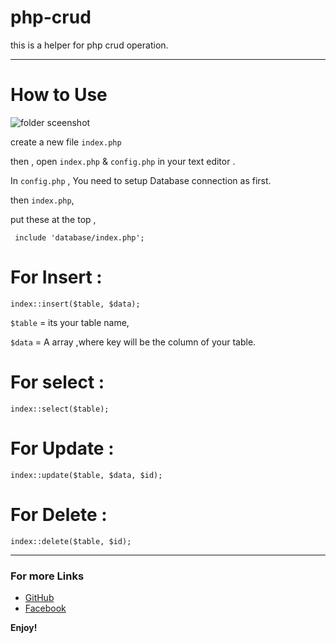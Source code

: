 # php-crud
this is a helper for php crud operation.

<hr>

# How to Use

<img src="https://imgbbb.com/images/2019/04/14/Screenshot-56.png" alt="folder sceenshot" />

create a new file `index.php` 

then , open `index.php` & `config.php` in your text editor .

In `config.php` , You need to setup Database connection as first.

then `index.php`,

put these at the top ,

``` include 'database/index.php';```

# For Insert :

`index::insert($table, $data);`

`$table` = its your table name,

`$data` = A array ,where key will be the column of your table.

# For select :

`index::select($table);`

# For Update : 

`index::update($table, $data, $id);`

# For Delete : 

`index::delete($table, $id);`

---

### For more Links

- [GitHub](https://github.com/IANirab/)
- [Facebook](https://web.facebook.com/istiaq.nirab.1)

**Enjoy!**
